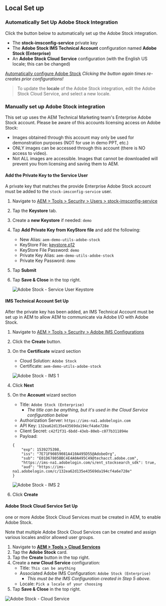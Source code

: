 ## Local Set up

### Automatically Set Up Adobe Stock Integration

Click the button below to automatically set up the Adobe Stock integration.

* The **stock-imsconfig-service** private key
* The **Adobe Stock IMS Technical Account** configuration named **Adobe Stock (Enterprise)**
* An **Adobe Stock Cloud Service** configuration (with the English US locale; this can be changed)

<a href="/apps/demo-utils/instructions/adobe-stock.install.html" class="button">Automatically configure Adobe Stock</a>  *Clicking the button again times re-creates prior configurations!*

> To update the **locale** of the Adobe Stock integration, edit the Adobe Stock Cloud Service, and select a new locale.

### Manually set up Adobe Stock integration

This set up uses the AEM Technical Marketing team's Enterprise Adobe Stock account. Please be aware of this accounts licensing access on Adobe Stock:

* Images obtained through this account may only be used for demonstration purposes (NOT for use in demo PPT, etc.)
* ONLY images can be accessed through this account (there is NO access to video).
* Not ALL images are accessible. Images that cannot be downloaded will prevent you from licensing and saving them to AEM.

#### Add the Private Key to the Service User

A private key that matches the provide Enterprise Adobe Stock account must be added to the `stock-imsconfig-service` user.

1. Navigate to [AEM > Tools > Security > Users > stock-imsconfig-service](/libs/granite/security/content/v2/usereditor.html/home/users/system/stock-imsconfig-service)
2. Tap the **Keystore** tab.
3. Create a **new Keystore** if needed: `demo`
4. Tap **Add Private Key from KeyStore file** and add the following:
    * New Alias: `aem-demo-utils-adobe-stock`
    * KeyStore File: [keystore.p12](/apps/demo-utils/resources/adobe-stock/keystore.p12)
    * KeyStore File Password: `demo`
    * Private Key Alias: `aem-demo-utils-adobe-stock`
    * Private Key Password: `demo`
5. Tap **Submit**
6. Tap **Save & Close** in the top right.

	![Adobe Stock - Service User Keystore](./adobe-stock/images/service-user__keystore.png)


#### IMS Technical Account Set Up

After the private key has been added, an IMS Technical Account must be set up in AEM to allow AEM to communicate via Adobe I/O with Adobe Stock.

1. Navigate to [AEM > Tools > Security > Adobe IMS Configurations](/libs/cq/adobeims-configuration/content/configurations.html)
2. Click the **Create** button.
3. On the **Certificate** wizard section
    * Cloud Solution: `Adobe Stock`
    * Certificate: `aem-demo-utils-adobe-stock`
   
    ![Adobe Stock -  IMS 1](./adobe-stock/images/ims-technical__certificate.png)

4. Click **Next**
5.  On the **Account** wizard section
    * Title: `Adobe Stock (Enterprise)`
        * *The title can be anything, but it's used in the Cloud Service configuration below*
    * Authorization Server: `https://ims-na1.adobelogin.com`
    * API Key: `132ea62d135e43569da194cf4a6e728e`
    * Client Secret: `c42f2f31-6bdd-43eb-80eb-c077b311894e`
    * Payload: 

    ```
    {
        "exp": 1539275398,
        "iss": "7E71F90859081A410A495D55@AdobeOrg",
        "sub": "E01D67805BBC4E4A0A495C49@techacct.adobe.com",
        "https://ims-na1.adobelogin.com/s/ent_stocksearch_sdk": true,
        "aud": "https://ims-na1.adobelogin.com/c/132ea62d135e43569da194cf4a6e728e"
    }
	```
	
	![Adobe Stock - IMS 2](./adobe-stock/images/ims-technical__account.png)

5. Click **Create**

#### Adobe Stock Cloud Service Set Up

one or more Adobe Stock Cloud Services must be created in AEM, to enable Adobe Stock.

Note that multiple Adobe Stock Cloud Services can be created and assign various locales and/or allowed user groups.

1. Navigate to **[AEM > Tools > Cloud Services](/libs/cq/adobeims-configuration/content/configurations.html)**
2. Tap the **Adobe Stock** card.
3. Tap the **Create** button in the top right.
4. Create a **new Cloud Service** configuration:
    * Title: `This can be anything`
    * Associated Adobe IMS Configuration: `Adobe Stock (Enterprise)`
        * *This must be the IMS Configuration created in Step 5 above.*
    * Locale: `Pick a locale of your choosing`
5. Tap **Save & Close** in the top right.

![Adobe Stock - Cloud Service](./adobe-stock/images/cloud-service.png)

